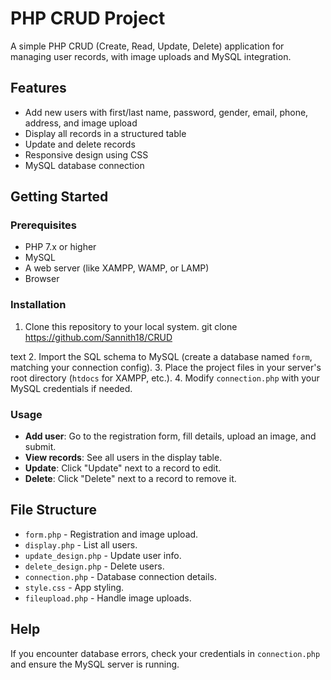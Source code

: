 # PHP CRUD Project

A simple PHP CRUD (Create, Read, Update, Delete) application for managing user records, with image uploads and MySQL integration.

## Features

- Add new users with first/last name, password, gender, email, phone, address, and image upload
- Display all records in a structured table
- Update and delete records
- Responsive design using CSS
- MySQL database connection

## Getting Started

### Prerequisites

- PHP 7.x or higher
- MySQL
- A web server (like XAMPP, WAMP, or LAMP)
- Browser

### Installation

1. Clone this repository to your local system.
git clone https://github.com/Sannith18/CRUD

text
2. Import the SQL schema to MySQL (create a database named `form`, matching your connection config).
3. Place the project files in your server's root directory (`htdocs` for XAMPP, etc.).
4. Modify `connection.php` with your MySQL credentials if needed.

### Usage

- **Add user**: Go to the registration form, fill details, upload an image, and submit.
- **View records**: See all users in the display table.
- **Update**: Click "Update" next to a record to edit.
- **Delete**: Click "Delete" next to a record to remove it.

## File Structure

- `form.php` - Registration and image upload.
- `display.php` - List all users.
- `update_design.php` - Update user info.
- `delete_design.php` - Delete users.
- `connection.php` - Database connection details.
- `style.css` - App styling.
- `fileupload.php` - Handle image uploads.

## Help

If you encounter database errors, check your credentials in `connection.php` and ensure the MySQL server is running.

